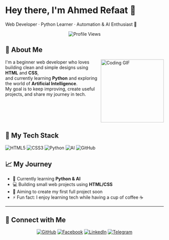 # Hey there, I'm Ahmed Refaat 👋  

Web Developer · Python Learner · Automation & AI Enthusiast 🤖
<p align="center">
  <img src="https://komarev.com/ghpvc/?username=ahmedrefaat&style=for-the-badge" alt="Profile Views"/>
</p>

## 🚀 About Me  
 
<img align="right" src="https://c.tenor.com/_DOBjnGspYAAAAAM/code-coding.gif" width="200" alt="Coding GIF"/>

I'm a beginner web developer who loves building clean and simple designs using **HTML** and **CSS**,  
and currently learning **Python** and exploring the world of **Artificial Intelligence**.  
My goal is to keep improving, create useful projects, and share my journey in tech.  

<br clear="right"/>

## 🔧 My Tech Stack  

![HTML5](https://img.shields.io/badge/HTML5-E34F26?logo=html5&logoColor=white)
![CSS3](https://img.shields.io/badge/CSS3-1572B6?logo=css3&logoColor=white)
![Python](https://img.shields.io/badge/Python-3776AB?logo=python&logoColor=white)
![AI](https://img.shields.io/badge/Artificial%20Intelligence-000000?logo=openai&logoColor=white)
![GitHub](https://img.shields.io/badge/GitHub-181717?logo=github&logoColor=white)

## 📈 My Journey  

- 🌱 Currently learning **Python & AI**  
- 💻 Building small web projects using **HTML/CSS**  
- 🎯 Aiming to create my first full project soon  
- ⚡ Fun fact: I enjoy learning tech while having a cup of coffee ☕

---

## 🔗 Connect with Me  

<div align="center">

[![GitHub](https://img.shields.io/badge/GitHub-000000?style=for-the-badge&logo=github&logoColor=white)](https://github.com/AhmedRefaat521)
[![Facebook](https://img.shields.io/badge/Facebook-1877F2?style=for-the-badge&logo=facebook&logoColor=white)](https://www.facebook.com/ahmed.refaat.173540)
[![LinkedIn](https://img.shields.io/badge/LinkedIn-0077B5?style=for-the-badge&logo=linkedin&logoColor=white)](https://www.linkedin.com/in/ahmed-refaat-1b73a6344/)
[![Telegram](https://img.shields.io/badge/Telegram-26A5E4?style=for-the-badge&logo=telegram&logoColor=white)](https://t.me/AhmedRefaat1423)

</div>
